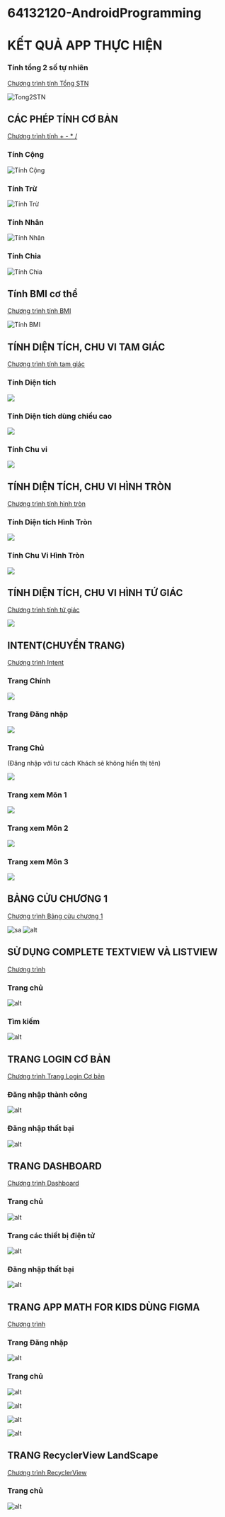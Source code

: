 # 64132120-AndroidProgramming

#        KẾT QUẢ APP THỰC HIỆN



### Tính tổng 2 số tự nhiên


[Chương trình tính Tổng STN](Ex3_SimpleSumApp)

![Tong2STN](Anh_App/Tong2sotunhien.png)

##    CÁC PHÉP TÍNH CƠ BẢN

[Chương trình tính + - * /](Ex4_AddSubMulDiv_Onclick)

### Tính Cộng

![Tính Cộng](Anh_App/TinhTong.png)

### Tính Trừ

![Tính Trừ](Anh_App/TinhTru.png)

### Tính Nhân

![Tính Nhân](Anh_App/TinhNhan.png)

### Tính Chia

![Tính Chia](Anh_App/TinhChia.png)
<br>

##    Tính BMI cơ thể

[Chương trình tính BMI](TinhBMI)

![Tính BMI](Anh_App/TinhBMI.png)

##    TÍNH DIỆN TÍCH, CHU VI TAM GIÁC

[Chương trình tính tam giác](ChuViDienTich_HinhTamGiac)

### Tính Diện tích

![](Anh_App/DTTamGiac.png)

### Tính Diện tích dùng chiều cao

![](Anh_App/DTTamGiacCoH.png)

### Tính Chu vi

![](Anh_App/ChuViTamGiac.png)

##    TÍNH DIỆN TÍCH, CHU VI HÌNH TRÒN

[Chương trình tính hình tròn](ChuViDienTich_HinhTron)

### Tính Diện tích Hình Tròn

![](Anh_App/DTHinhTron.png)

### Tính Chu Vi Hình Tròn

![](Anh_App/CVHinhTron.png)

##    TÍNH DIỆN TÍCH, CHU VI HÌNH TỨ GIÁC

[Chương trình tính tứ giác](ChuViDienTich_HinhTuGIac)

![](Anh_App/ChuViDienTich_HinhTuGiac.png)


##    INTENT(CHUYỂN TRANG)

[Chương trình Intent](Ex7_IntentLogin)

### Trang Chính

![](Anh_App/Intent_Main.png)

### Trang Đăng nhập 

![](Anh_App/Intent_Login.png)

### Trang Chủ 
(Đăng nhập với tư cách Khách sẽ không hiển thị tên)

![](Anh_App/Intent_Home.png)

### Trang xem Môn 1

![](Anh_App/Intent_Home_Mon1.png)

### Trang xem Môn 2

![](Anh_App/Intent_Home_Mon2.png)

### Trang xem Môn 3

![](Anh_App/Intent_Home_Mon3.png)


##    BẢNG CỬU CHƯƠNG 1

[Chương trình Bảng cửu chương 1](Phep_Cuu_Chuong)

![sa](Anh_App/Bangcuuchuong1_dung.png)
![alt](Anh_App/Bangcuuchuong1_sai.png)

##    SỬ DỤNG COMPLETE TEXTVIEW VÀ LISTVIEW 

[Chương trình](UseAutoCompleteTV_ListView/)

### Trang chủ

![alt](Anh_App/completTV_home.png)

### Tìm kiếm

![alt](Anh_App/completTV_find.png)

##    TRANG LOGIN CƠ BẢN

[Chương trình Trang Login Cơ bản](Easy_Login_Page/)

### Đăng nhập thành công
![alt](Anh_App/EasyLoginSuccess.png)

### Đăng nhập thất bại
![alt](Anh_App/EasyLoginFailed.png)

##    TRANG DASHBOARD 

[Chương trình Dashboard](Dashboard)

### Trang chủ
![alt](Anh_App/Dashboard_Home.png)

### Trang các thiết bị điện tử
![alt](Anh_App/Dashboard_Electronic.png)


### Đăng nhập thất bại
![alt](Anh_App/EasyLoginFailed.png)

##    TRANG APP MATH FOR KIDS DÙNG FIGMA 

[Chương trình ](Mathappforkids_Figma/)

### Trang Đăng nhập
![alt](Anh_App/Mathforkids_Login.png)

### Trang chủ
![alt](Anh_App/Mathforkid_Home.png)

![alt](Anh_App/Mathforkid_Count.png)

![alt](Anh_App/Mathforkid_Setting.png)

![alt](Anh_App/Mathforkid_Match.png)

##    TRANG RecyclerView LandScape

[Chương trình RecyclerView ](RecyclerView)

### Trang chủ
![alt](Anh_App/LandScape_Home.png)